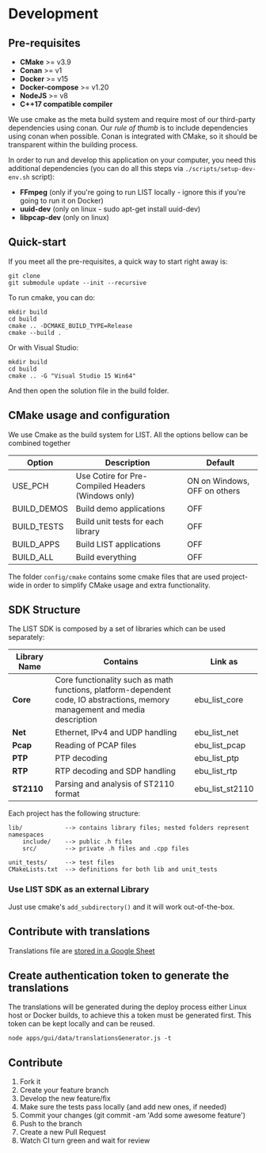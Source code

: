 # Development

## Pre-requisites

- **CMake** >= v3.9
- **Conan** >= v1
- **Docker** >= v15
- **Docker-compose** >= v1.20
- **NodeJS** >= v8
- **C++17 compatible compiler**

We use cmake as the meta build system and require most of our third-party dependencies using conan.
Our *rule of thumb* is to include dependencies using conan when possible. Conan is integrated with CMake,
so it should be transparent within the building process.

In order to run and develop this application on your computer, you need this additional dependencies (you can do all this steps via `./scripts/setup-dev-env.sh` script):
- **FFmpeg** (only if you're going to run LIST locally - ignore this if you're going to run it on Docker)
- **uuid-dev** (only on linux - sudo apt-get install uuid-dev)
- **libpcap-dev** (only on linux)

## Quick-start

If you meet all the pre-requisites, a quick way to start right away is:

```
git clone
git submodule update --init --recursive
```

To run cmake, you can do:

```
mkdir build
cd build
cmake .. -DCMAKE_BUILD_TYPE=Release
cmake --build .
```

Or with Visual Studio:

```
mkdir build
cd build
cmake .. -G "Visual Studio 15 Win64"
```

And then open the solution file in the build folder.

## CMake usage and configuration

We use Cmake as the build system for LIST. All the options bellow can be combined together

| Option | Description | Default |
| --- | --- | --- |
| USE_PCH | Use Cotire for Pre-Compiled Headers (Windows only) | ON on Windows, OFF on others |
| BUILD_DEMOS | Build demo applications | OFF |
| BUILD_TESTS | Build unit tests for each library | OFF |
| BUILD_APPS | Build LIST applications | OFF |
| BUILD_ALL | Build everything | OFF |

The folder `config/cmake` contains some cmake files that are used project-wide in order to simplify
CMake usage and extra functionality.

## SDK Structure

The LIST SDK is composed by a set of libraries which can be used separately:

| Library Name | Contains | Link as |
| --- | --- | --- |
| **Core** | Core functionality such as math functions, platform-dependent code, IO abstractions, memory management and media description | ebu_list_core |
| **Net** | Ethernet, IPv4 and UDP handling | ebu_list_net |
| **Pcap** | Reading of PCAP files | ebu_list_pcap |
| **PTP** | PTP decoding | ebu_list_ptp |
| **RTP** | RTP decoding and SDP handling | ebu_list_rtp |
| **ST2110** | Parsing and analysis of ST2110 format | ebu_list_st2110 |

Each project has the following structure:

```
lib/            --> contains library files; nested folders represent namespaces
    include/    --> public .h files
    src/        --> private .h files and .cpp files

unit_tests/     --> test files
CMakeLists.txt  --> definitions for both lib and unit_tests
```

### Use LIST SDK as an external Library

Just use cmake's `add_subdirectory()` and it will work out-of-the-box.

## Contribute with translations

Translations file are [stored in a Google Sheet](https://docs.google.com/spreadsheets/d/1yqL3CKmUu_M1AWCtHEzG5hp-8B1X-5_qxcgDn4AbFYo/edit)

## Create authentication token to generate the translations

The translations will be generated during the deploy process either Linux host
or Docker builds, to achieve this a token must be generated first.
This token can be kept locally and can be reused.

```
node apps/gui/data/translationsGenerator.js -t
```

## Contribute

1. Fork it
2. Create your feature branch
3. Develop the new feature/fix
4. Make sure the tests pass locally (and add new ones, if needed)
5. Commit your changes (git commit -am 'Add some awesome feature')
6. Push to the branch
7. Create a new Pull Request
8. Watch CI turn green and wait for review
